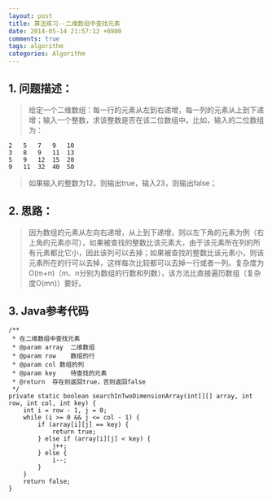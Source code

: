```yaml
---
layout: post
title: 算法练习--二维数组中查找元素
date: 2014-05-14 21:57:12 +0800
comments: true
tags: algorithm
categories: Algorithm
---
```


## 1. 问题描述：

> 给定一个二维数组：每一行的元素从左到右递增，每一列的元素从上到下递增；输入一个整数，求该整数是否在该二位数组中。比如，输入的二位数组为：

	2   5   7   9   10
	3   8   9   11  13
	5   9   12  15  20
	9   11  32  40  50

> 如果输入的整数为12，则输出true，输入23，则输出false；

## 2. 思路：

> 因为数组的元素从左向右递增，从上到下递增，则以左下角的元素为例（右上角的元素亦可），如果被查找的整数比该元素大，由于该元素所在列的所有元素都比它小，因此该列可以去掉；如果被查找的整数比该元素小，则该元素所在的行可以去掉，这样每次比较都可以去掉一行或者一列。复杂度为O(m+n)（m、n分别为数组的行数和列数），该方法比直接遍历数组（复杂度O(mn)）要好。

## 3. Java参考代码

	/**
	 * 在二维数组中查找元素
	 * @param array  二维数组
	 * @param row    数组的行
	 * @param col 数组的列
	 * @param key    待查找的元素
	 * @return	存在则返回true，否则返回false
	 */
	private static boolean searchInTwoDimensionArray(int[][] array, int row, int col, int key) {
		int i = row - 1, j = 0;
		while (i >= 0 && j <= col - 1) {
			if (array[i][j] == key) {
				return true;
			} else if (array[i][j] < key) {
				j++;
			} else {
				i--;
			}
		}
		return false;
	}
